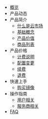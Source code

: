 - [概览](/umarketplace/README.md)
- 产品动态
- 产品简介
   - [什么是云市场](/umarketplace/introduction/concept.md)
   - [基础概念](/umarketplace/introduction/glossary.md)
   - [产品价值](/umarketplace/introduction/adwantages.md)
   - [商品列表](/umarketplace/introduction/product_list.md)
- 产品价格
   - [计费说明](/umarketplace/buy/charge.md)
   - [配置变更](/umarketplace/buy/configuration.md)
   - [续费](/umarketplace/buy/renew.md)
   - [退费](/umarketplace/buy/refund.md)
- 快速上手
   - [购买镜像](/umarketplace/fast/purchaseimage.md)
- 操作指南
   - [用户相关](/umarketplace/guide/buyerinfo.md)
   - [服务商相关](/umarketplace/guide/sellerinfo.md)
- [FAQ](/umarketplace/support/faqs.md)
